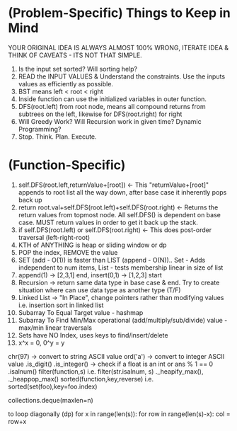 # (Problem-Specific) Things to Keep in Mind

YOUR ORIGINAL IDEA IS ALWAYS ALMOST 100% WRONG, ITERATE IDEA & THINK OF CAVEATS - ITS NOT THAT SIMPLE.

1. Is the input set sorted? Will sorting help?
2. READ the INPUT VALUES & Understand the constraints. Use the inputs values as efficiently as possible.
3. BST means left < root < right
4. Inside function can use the initialized variables in outer function.
5. DFS(root.left) from root node, means all compound returns from subtrees on the left, likewise for DFS(root.right) for right
6. Will Greedy Work? Will Recursion work in given time? Dynamic Programming?
7. Stop. Think. Plan. Execute.

# (Function-Specific)
1. self.DFS(root.left,returnValue+[root]) <- This "returnValue+[root]" appends to root list all the way down, after base case it inherently pops back up
2. return root.val+self.DFS(root.left)+self.DFS(root.right) <- Returns the return values from topmost node. All self.DFS() is dependent on base case. MUST return values in order to get it back up the stack.
3. if self.DFS(root.left) or self.DFS(root.right) <- This does post-order traversal (left-right-root)
4. KTH of ANYTHING is heap or sliding window or dp
5. POP the index, REMOVE the value
6. SET (add - O(1)) is faster than LIST (append - O(N)).. Set - Adds independent to num items, List - tests membership linear in size of list
7. append(1) -> [2,3,1] end, insert(0,1) -> [1,2,3] start
8. Recursion -> return same data type in base case & end. Try to create situation where can use data type as another type (T/F)
9. Linked List -> "In Place", change pointers rather than modifying values i.e. insertion sort in linked list
10. Subarray To Equal Target value - hashmap
11. Subarray To Find Min/Max operational (add/multiply/sub/divide) value - max/min linear traversals
12. Sets have NO Index, uses keys to find/insert/delete
13. x^x = 0, 0^y = y

chr(97) -> convert to string ASCII value
ord('a') -> convert to integer ASCII value
.is_digit()
.is_integer() -> check if a float is an int or ans % 1 == 0
.isalnum()
filter(function,s) i.e. filter(str.isalnum, s)
._heapify_max(), ._heappop_max()
sorted(function,key,reverse) i.e. sorted(set(foo),key=foo.index)

collections.deque(maxlen=n)

to loop diagonally (dp)
for x in range(len(s)):
    for row in range(len(s)-x):
        col = row+x